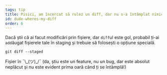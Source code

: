 ```yaml
---
tags: tip
title: Pisici, am încercat să rulez un diff, dar nu s-a întâmplat nimic?!
id: dude-wheres-my-diff
order: 6
---
```


Dacă știi că ai facut modificări prin fișiere, dar `diff`ul este gol, probabil ți-ai `add`ăugat fișierele tale în staging și trebuie să folosești o opțiune specială.

```git
git diff --staged
```

Fișier în &macr;\\\_(ツ)\_/&macr; (da, știu este un feature, nu un bug, dar este absolut neplăcut și nu este evident prima oară când ți se întâmplă!)
